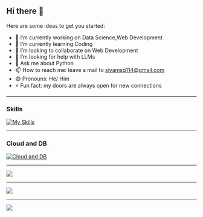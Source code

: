 ## Hi there 👋



Here are some ideas to get you started:

- 🔭 I’m currently working on Data Science,Web Development
- 🌱 I’m currently learning Coding
- 👯 I’m looking to collaborate on Web Development
- 🤔 I’m looking for help with LLMs
- 💬 Ask me about Python
- 📫 How to reach me: leave a mail to sivamsg114@gmail.com
- 😄 Pronouns: He/ Him
- ⚡ Fun fact: my doors are always open for new connections
<hr>

### Skills

[![My Skills](https://skillicons.dev/icons?i=python,c,js,html,css,git,github)](https://skillicons.dev)

<hr>

### Cloud and DB

[![Cloud and DB](https://skillicons.dev/icons?i=aws,mysql,mongodb)](https://skillicons.dev)


<hr>

![](http://github-profile-summary-cards.vercel.app/api/cards/profile-details?username=im-siva-kona&theme=github_dark)

<hr>

![](http://github-profile-summary-cards.vercel.app/api/cards/repos-per-language?username=im-siva-kona&theme=github_dark)

<hr>

![](http://github-profile-summary-cards.vercel.app/api/cards/most-commit-language?username=im-siva-kona&theme=github_dark)

